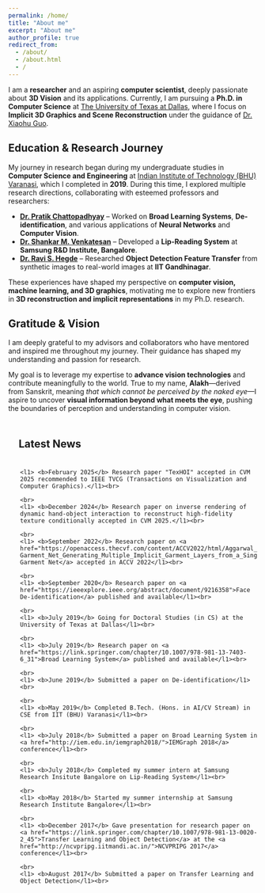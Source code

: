 ```yaml
---
permalink: /home/
title: "About me"
excerpt: "About me"
author_profile: true
redirect_from: 
  - /about/
  - /about.html
  - /
---
```


I am a **researcher** and an aspiring **computer scientist**, deeply passionate about **3D Vision** and its applications. Currently, I am pursuing a **Ph.D. in Computer Science** at [The University of Texas at Dallas](https://utdallas.edu/), where I focus on **Implicit 3D Graphics and Scene Reconstruction** under the guidance of [Dr. Xiaohu Guo](https://www.utdallas.edu/~xguo/).  

## Education & Research Journey  

My journey in research began during my undergraduate studies in **Computer Science and Engineering** at [Indian Institute of Technology (BHU) Varanasi](https://iitbhu.ac.in/cse/), which I completed in **2019**. During this time, I explored multiple research directions, collaborating with esteemed professors and researchers:

- **[Dr. Pratik Chattopadhyay](https://www.iitbhu.ac.in/dept/cse/people/pratikcse)** – Worked on **Broad Learning Systems**, **De-identification**, and various applications of **Neural Networks** and **Computer Vision**.  
- **[Dr. Shankar M. Venkatesan](https://scholar.google.com/citations?hl=en&user=HFm0RpIAAAAJ)** – Developed a **Lip-Reading System** at **Samsung R&D Institute, Bangalore**.  
- **[Dr. Ravi S. Hegde](https://www.iitgn.ac.in/faculty/electrical/ravi.htm)** – Researched **Object Detection Feature Transfer** from synthetic images to real-world images at **IIT Gandhinagar**.  

These experiences have shaped my perspective on **computer vision, machine learning, and 3D graphics**, motivating me to explore new frontiers in **3D reconstruction and implicit representations** in my Ph.D. research.

## Gratitude & Vision  

I am deeply grateful to my advisors and collaborators who have mentored and inspired me throughout my journey. Their guidance has shaped my understanding and passion for research.  

My goal is to leverage my expertise to **advance vision technologies** and contribute meaningfully to the world. True to my name, **Alakh**—derived from Sanskrit, meaning *that which cannot be perceived by the naked eye*—I aspire to uncover **visual information beyond what meets the eye**, pushing the boundaries of perception and understanding in computer vision.



<div class="one_section">
  <h2 style="padding: 1em;"> Latest News </h2>

  <ul style="list-style-type: none">
    
    <l1> <b>February 2025</b> Research paper "TexHOI" accepted in CVM 2025 recommended to IEEE TVCG (Transactions on Visualization and Computer Graphics).</l1><br>
    
    <br>
    <l1> <b>December 2024</b> Research paper on inverse rendering of dynamic hand-object interaction to reconstruct high-fidelity texture conditionally accepted in CVM 2025.</l1><br>

    <br>
    <l1> <b>September 2022</b> Research paper on <a href="https://openaccess.thecvf.com/content/ACCV2022/html/Aggarwal_Layered-Garment_Net_Generating_Multiple_Implicit_Garment_Layers_from_a_Single_ACCV_2022_paper.html">Layered-Garment Net</a> accepted in ACCV 2022</l1><br>
    
    <br>
    <l1> <b>September 2020</b> Research paper on <a href="https://ieeexplore.ieee.org/abstract/document/9216358">Face De-identification</a> published and available</l1><br>
    
    <br>
    <l1> <b>July 2019</b> Going for Doctoral Studies (in CS) at the University of Texas at Dallas</l1><br>
    
    <br>
    <l1> <b>July 2019</b> Research paper on <a href="https://link.springer.com/chapter/10.1007/978-981-13-7403-6_31">Broad Learning System</a> published and available</l1><br>
    
    <br>
    <l1> <b>June 2019</b> Submitted a paper on De-identification</l1><br>
    
    <br>
    <l1> <b>May 2019</b> Completed B.Tech. (Hons. in AI/CV Stream) in CSE from IIT (BHU) Varanasi</l1><br>
    
    <br>
    <l1> <b>July 2018</b> Submitted a paper on Broad Learning System in <a href="http://iem.edu.in/iemgraph2018/">IEMGraph 2018</a> conference</l1><br>
    
    <br>
    <l1> <b>July 2018</b> Completed my summer intern at Samsung Research Insitute Bangalore on Lip-Reading System</l1><br>
    
    <br>
    <l1> <b>May 2018</b> Started my summer internship at Samsung Research Institute Bangalore</l1><br>
    
    <br>
    <l1> <b>December 2017</b> Gave presentation for research paper on <a href="https://link.springer.com/chapter/10.1007/978-981-13-0020-2_45">Transfer Learning and Object Detection</a> at the <a href="http://ncvpripg.iitmandi.ac.in/">NCVPRIPG 2017</a> conference</l1><br>
    
    <br>
    <l1> <b>August 2017</b> Submitted a paper on Transfer Learning and Object Detection</l1><br>

